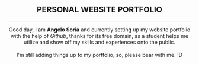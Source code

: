 ## <center>PERSONAL WEBSITE PORTFOLIO</center>

<hr>

<center>
Good day, I am <b>Angelo Soria</b> and currently setting up my website portfolio with the help of <i>Github</i>, thanks for its free domain, as a student helps me utilize and show off my skills and experiences onto the public.
<br><br>
I'm still adding things up to my portfolio, so, please bear with me. :D
</center>